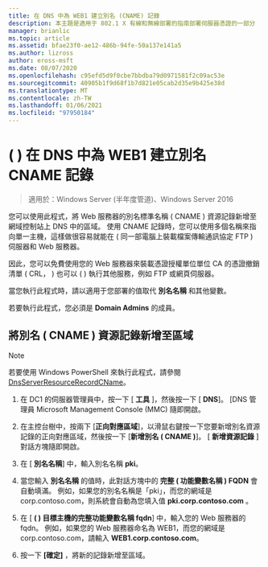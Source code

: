 ```yaml
---
title: 在 DNS 中為 WEB1 建立別名 (CNAME) 記錄
description: 本主題是適用于 802.1 X 有線和無線部署的指南部署伺服器憑證的一部分
manager: brianlic
ms.topic: article
ms.assetid: bfae23f0-ae12-486b-94fe-50a137e141a5
ms.author: lizross
author: eross-msft
ms.date: 08/07/2020
ms.openlocfilehash: c95efd5d9f0cbe7bbdba79d0971581f2c09ac53e
ms.sourcegitcommit: 40905b1f9d68f1b7d821e05cab2d35e9b425e38d
ms.translationtype: MT
ms.contentlocale: zh-TW
ms.lasthandoff: 01/06/2021
ms.locfileid: "97950184"
---
```

# <a name="create-an-alias-cname-record-in-dns-for-web1"></a>\( \) 在 DNS 中為 WEB1 建立別名 CNAME 記錄

>適用於：Windows Server (半年度管道)、Windows Server 2016

您可以使用此程式，將 Web 服務器的別名標準名稱 \( CNAME \) 資源記錄新增至網域控制站上 DNS 中的區域。 使用 CNAME 記錄時，您可以使用多個名稱來指向單一主機，這樣做很容易就能在 \( 同一部電腦上裝載檔案傳輸通訊協定 FTP \) 伺服器和 Web 服務器。

因此，您可以免費使用您的 Web 服務器來裝載憑證授權單位單位 CA 的憑證撤銷清單 \( CRL， \) 也可以 \( \) 執行其他服務，例如 FTP 或網頁伺服器。

當您執行此程式時，請以適用于您部署的值取代 **別名名稱** 和其他變數。

若要執行此程式，您必須是 **Domain Admins** 的成員。

## <a name="to-add-an-alias-cname-resource-record-to-a-zone"></a>將別名 \( CNAME \) 資源記錄新增至區域

>[!NOTE]
>若要使用 Windows PowerShell 來執行此程式，請參閱 [DnsServerResourceRecordCName](/powershell/module/dnsserver/add-dnsserverresourcerecordcname?view=winserver2012r2-ps)。

1.  在 DC1 的伺服器管理員中，按一下 [ **工具** ]，然後按一下 [ **DNS**]。 [DNS 管理員 Microsoft Management Console (MMC) 隨即開啟。

2.  在主控台樹中，按兩下 [**正向對應區域**]，以滑鼠右鍵按一下您要新增別名資源記錄的正向對應區域，然後按一下 [**新增別名 \( CNAME \)**]。 [ **新增資源記錄** ] 對話方塊隨即開啟。

3.  在 [ **別名名稱**] 中，輸入別名名稱 **pki**。

4.  當您輸入 **別名名稱** 的值時，此對話方塊中的 **完整 \( 功能變數名稱 \) FQDN** 會自動填滿。 例如，如果您的別名名稱是「pki」，而您的網域是 corp.contoso.com，則系統會自動為您填入值 **pki.corp.contoso.com** 。

5.  在 [ **\( \) 目標主機的完整功能變數名稱 fqdn**] 中，輸入您的 Web 服務器的 fqdn。 例如，如果您的 Web 服務器命名為 WEB1，而您的網域是 corp.contoso.com，請輸入 **WEB1.corp.contoso.com**。

6.  按一下 **[確定]** ，將新的記錄新增至區域。